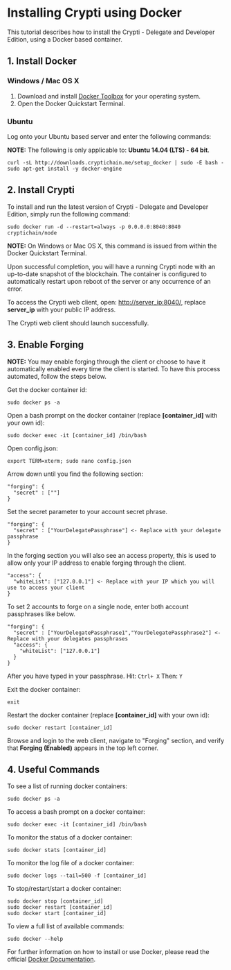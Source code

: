 # Installing Crypti using Docker

This tutorial describes how to install the Crypti - Delegate and Developer Edition, using a Docker based container.

## 1. Install Docker

### Windows / Mac OS X

1. Download and install [Docker Toolbox](https://www.docker.com/docker-toolbox) for your operating system.
2. Open the Docker Quickstart Terminal.

### Ubuntu

Log onto your Ubuntu based server and enter the following commands:

**NOTE:** The following is only applicable to: **Ubuntu 14.04 (LTS) - 64 bit**.

```
curl -sL http://downloads.cryptichain.me/setup_docker | sudo -E bash -
sudo apt-get install -y docker-engine
```

## 2. Install Crypti

To install and run the latest version of Crypti - Delegate and Developer Edition, simply run the following command:

```
sudo docker run -d --restart=always -p 0.0.0.0:8040:8040 cryptichain/node
```

**NOTE:** On Windows or Mac OS X, this command is issued from within the Docker Quickstart Terminal.

Upon successful completion, you will have a running Crypti node with an up-to-date snapshot of the blockchain. The container is configured to automatically restart upon reboot of the server or any occurrence of an error.

To access the Crypti web client, open: [http://server_ip:8040/](http://server_ip:8040/), replace **server_ip** with your public IP address.

The Crypti web client should launch successfully.

## 3. Enable Forging

**NOTE:** You may enable forging through the client or choose to have it automatically enabled every time the client is started. To have this process automated, follow the steps below.

Get the docker container id:

```
sudo docker ps -a
```

Open a bash prompt on the docker container (replace **[container_id]** with your own id):

```
sudo docker exec -it [container_id] /bin/bash
```

Open config.json:

```
export TERM=xterm; sudo nano config.json
```

Arrow down until you find the following section:

```
"forging": {
  "secret" : [""]
}
```

Set the secret parameter to your account secret phrase.

```
"forging": {
  "secret" : ["YourDelegatePassphrase"] <- Replace with your delegate passphrase
}
```

In the forging section you will also see an access property, this is used to allow only your IP address to enable forging through the client.

```
"access": {
  "whiteList": ["127.0.0.1"] <- Replace with your IP which you will use to access your client
}
```

To set 2 accounts to forge on a single node, enter both account passphrases like below.

```
"forging": {
  "secret" : ["YourDelegatePassphrase1","YourDelegatePassphrase2"] <- Replace with your delegates passphrases
  "access": {
    "whiteList": ["127.0.0.1"]
  }
}
```

After you have typed in your passphrase. Hit: `Ctrl+ X` Then: `Y`

Exit the docker container:

```
exit
```

Restart the docker container (replace **[container_id]** with your own id):

```
sudo docker restart [container_id]
```

Browse and login to the web client, navigate to "Forging" section, and verify that **Forging (Enabled)** appears in the top left corner.

## 4. Useful Commands

To see a list of running docker containers:

```
sudo docker ps -a
```

To access a bash prompt on a docker container:

```
sudo docker exec -it [container_id] /bin/bash
```

To monitor the status of a docker container:

```
sudo docker stats [container_id]
```

To monitor the log file of a docker container:

```
sudo docker logs --tail=500 -f [container_id]
```

To stop/restart/start a docker container:

```
sudo docker stop [container_id]
sudo docker restart [container_id]
sudo docker start [container_id]
```

To view a full list of available commands:

```
sudo docker --help
```

For further information on how to install or use Docker, please read the official [Docker Documentation](http://docs.docker.com/).
